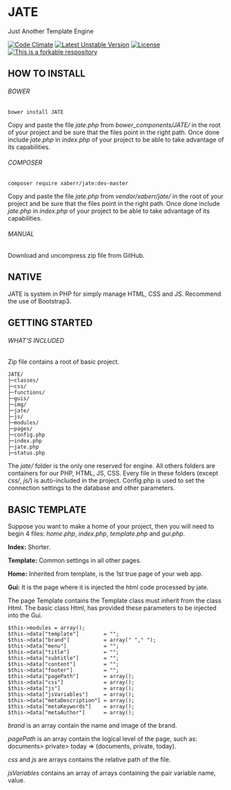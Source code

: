 # JATE
Just Another Template Engine

[![Code Climate](https://codeclimate.com/repos/56967a41b175617550007660/badges/345708f215bf82bc7fdf/gpa.svg)](https://codeclimate.com/repos/56967a41b175617550007660/feed)
[![Latest Unstable Version](https://poser.pugx.org/xaberr/jate/v/unstable)](https://packagist.org/packages/xaberr/jate)
[![License](https://poser.pugx.org/xaberr/jate/license)](https://packagist.org/packages/xaberr/jate)
[![This is a forkable respository](https://img.shields.io/badge/forkable-yes-brightgreen.svg)](https://basicallydan.github.io/forkability/?u=XaBerr&r=JATE&l=PHP)

## HOW TO INSTALL
###### BOWER
```
bower install JATE
```
Copy and paste the file _jate.php_ from _bower_components/JATE/_ in the root of your project and be sure that the files point in the right path. Once done include _jate.php_ in _index.php_ of your project to be able to take advantage of its capabilities.
###### COMPOSER
```
composer require xaberr/jate:dev-master
```
Copy and paste the file _jate.php_ from _vendor/xaberr/jate/_ in the root of your project and be sure that the files point in the right path. Once done include _jate.php_ in _index.php_ of your project to be able to take advantage of its capabilities.
###### MANUAL
Download and uncompress zip file from GitHub.
## NATIVE
JATE is system in PHP for simply manage HTML, CSS and JS.
Recommend the use of Bootstrap3.


## GETTING STARTED
###### WHAT'S INCLUDED
Zip file contains a root of basic project.
```
JATE/
├─classes/
├─css/
├─functions/
├─guis/
├─img/
├─jate/
├─js/
├─modules/
├─pages/
├─config.php
├─index.php
├─jate.php
├─status.php
```
The _jate/_ folder is the only one reserved for engine.
All others folders are containers for our PHP, HTML, JS, CSS.
Every file in these folders (except _css/_, _js/_) is auto-included in the project.
Config.php is used to set the connection settings to the database and other parameters.

## BASIC TEMPLATE
Suppose you want to make a home of your project,
then you will need to begin 4 files:
_home.php_, _index.php_, _template.php_ and _gui.php_.

**Index:** Shorter.

**Template:** Common settings in all other pages.

**Home:** Inherited from template, is the 1st true page of your web app.

**Gui:** It is the page where it is injected the html code processed by jate.


The page Template contains the Template class must inherit from the class Html.
The basic class Html, has provided these parameters to be injected into the Gui.
```
$this->modules = array();
$this->data["template"]        = "";
$this->data["brand"]           = array(" "," ");
$this->data["menu"]            = "";
$this->data["title"]           = "";
$this->data["subtitle"]        = "";
$this->data["content"]         = "";
$this->data["footer"]          = "";
$this->data["pagePath"]        = array();
$this->data["css"]             = array();
$this->data["js"]              = array();
$this->data["jsVariables"]     = array();
$this->data["metaDescription"] = array();
$this->data["metaKeywords"]    = array();
$this->data["metaAuthor"]      = array();
```
_brand_ is an array contain the name and image of the brand.

_pagePath_ is an array contain the logical level of the page, such as: documents> private> today => (documents, private, today).

_css_ and _js_ are arrays contains the relative path of the file.

_jsVariables_ contains an array of arrays containing the pair variable name, value.
